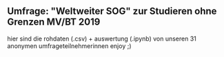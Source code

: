 ## Umfrage: "Weltweiter SOG" zur Studieren ohne Grenzen MV/BT 2019

hier sind die rohdaten (.csv) + auswertung (.ipynb) von unseren 31 anonymen umfrageteilnehmerinnen 
enjoy ;)
